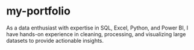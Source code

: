 # my-portfolio
As a data enthusiast with expertise in SQL, Excel, Python, and Power BI, I have hands-on experience in cleaning, processing, and visualizing large datasets to provide actionable insights.

